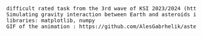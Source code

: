 <pre>
difficult rated task from the 3rd wave of KSI 2023/2024 (https://ksi.fi.muni.cz/)
Simulating gravity interaction between Earth and asteroids in graph animation. (data from the asteroids.json file)
libraries: matplotlib, numpy
GIF of the animation : https://github.com/AlesGabrhelik/asteroids/blob/master/asteroids.gif
</pre>
